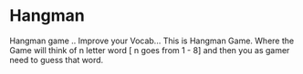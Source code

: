 # Hangman
Hangman game .. Improve your Vocab...
This is Hangman Game. Where the Game will think of n letter word [ n goes from 1 - 8]
and then you as gamer need to guess that word.


